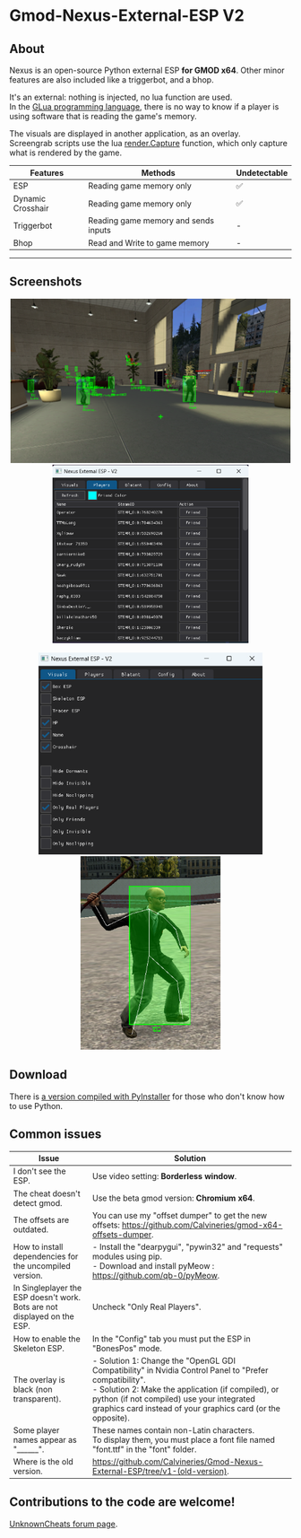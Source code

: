 # Gmod-Nexus-External-ESP V2

## About
Nexus is an open-source Python external ESP **for GMOD x64**. Other minor features are also included like a triggerbot, and a bhop.  

It's an external: nothing is injected, no lua function are used.  
In the [GLua programming language](https://wiki.facepunch.com/gmod/), there is no way to know if a player is using software that is reading the game's memory.
  
The visuals are displayed in another application, as an overlay.  
Screengrab scripts use the lua [render.Capture](https://wiki.facepunch.com/gmod/render.Capture) function, which only capture what is rendered by the game.  

|Features|Methods|Undetectable
|-|-|-|
ESP|Reading game memory only|✅
Dynamic Crosshair|Reading game memory only|✅
Triggerbot|Reading game memory and sends inputs|-
Bhop|Read and Write to game memory|-
---

## Screenshots
<p align="center">
  <img src="pictures/Esp.png" width="500" >
  <img src="pictures/Playerlist_Menu.png" width="350" >
</p>
<p align="center">
  <img src="pictures/Visuals_Menu.png" width="400" >
  <img src="pictures/Skeleton_esp.png" width="250" >
</p>
  
## Download
There is [a version compiled with PyInstaller](https://github.com/Calvineries/Gmod-Nexus-External-ESP/releases) for those who don't know how to use Python.
  
## Common issues
|Issue|Solution|
|-|-|
I don't see the ESP.|Use video setting: **Borderless window**.
The cheat doesn't detect gmod.|Use the beta gmod version: **Chromium x64**.
The offsets are outdated.|You can use my "offset dumper" to get the new offsets: https://github.com/Calvineries/gmod-x64-offsets-dumper.
How to install dependencies for the uncompiled version.|- Install the "dearpygui", "pywin32" and "requests" modules using pip.<br>- Download and install pyMeow : https://github.com/qb-0/pyMeow.
In Singleplayer the ESP doesn't work.<br>Bots are not displayed on the ESP.|Uncheck "Only Real Players".
How to enable the Skeleton ESP.|In the "Config" tab you must put the ESP in "BonesPos" mode.
The overlay is black (non transparent).|- Solution 1: Change the "OpenGL GDI Compatibility" in Nvidia Control Panel to "Prefer compatibility".<br>- Solution 2: Make the application (if compiled), or python (if not compiled) use your integrated graphics card instead of your graphics card (or the opposite).
Some player names appear as "______".|These names contain non-Latin characters.<br>To display them, you must place a font file named "font.ttf" in the "font" folder.
Where is the old version.|https://github.com/Calvineries/Gmod-Nexus-External-ESP/tree/v1-(old-version).

## Contributions to the code are welcome!

[UnknownCheats forum page](https://www.unknowncheats.me/forum/garry-s-mod/690093-nexus-external-esp-v2-pymeow.html).
